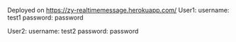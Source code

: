 Deployed on https://zy-realtimemessage.herokuapp.com/
User1:
username: test1
password: password

User2:
username: test2
password: password

